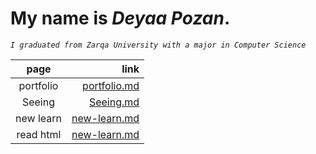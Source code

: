# My name is ***Deyaa Pozan***.
*`I graduated from Zarqa University with a major in Computer Science`*





|**page**  |**link**|
|  :----:  | ---:   |
| portfolio|  [portfolio.md](portfolio)   |
| Seeing   |  [Seeing.md](Seeing-Your-Remote)     |
| new learn     | [new-learn.md](new-learn)    |
| read html    | [new-learn.md](new-learn)    |
